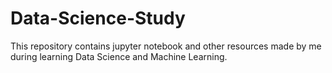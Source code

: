 # Data-Science-Study
This repository contains jupyter notebook and other resources made by me during learning Data Science and Machine Learning.

